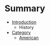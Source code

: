 # Summary

* [Introduction](introduction.md)
   * History
* [Category](category.md)
   * [American](american.md)


